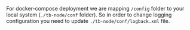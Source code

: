 For docker-compose deployment we are mapping <code>/config</code> folder to your local system (<code>./tb-node/conf</code> folder).
So in order to change logging configuration you need to update <code>./tb-node/conf/logback.xml</code> file.